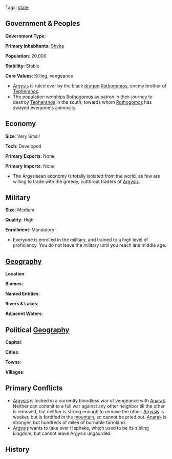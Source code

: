 Tags: [state](States)

## Government & Peoples

**Government Type**:

**Primary Inhabitants**: [Shyka](Shyka)

**Population**: 20,000

**Stability**: Stable

**Core Values**: Killing, vengeance

- [Argysis](Argysis) is ruled over by the black [dragon](Dragons) [Rothogomos](Rothogomos), enemy brother of [Tepheranos](Tepheranos). 
- The population worships [Rothogomos](Rothogomos) as patron in their journey to destroy [Tepheranos](Tepheranos) in the south, towards whom [Rothogomos](Rothogomos) has swayed everyone's animosity. 


## Economy

**Size**: Very Small

**Tech**: Developed

**Primary Exports**: None

**Primary Imports**: None

- The Argysisean economy is totally isolated from the world, as few are willing to trade with the greedy, cutthroat traders of [Argysis](Argysis).


## Military

**Size**: Medium

**Quality**: High

**Enrollment**: Mandatory

- Everyone is enrolled in the military, and trained to a high level of proficiency. You do not leave the military until you reach late middle age.


## [Geography](Geography)

**Location**: 

**Biomes**: 

**Named Entities**:

**Rivers & Lakes**: 

**Adjacent Waters**: 


## Political [Geography](Geography)

**Capital**: 

**Cities**: 

**Towns**: 

**Villages**: 


## Primary Conflicts

- [Argysis](Argysis) is locked in a currently bloodless war of vengeance with [Anarak](Anarak). Neither can commit to a full war against any other neighbor till the other is removed, but neither is strong enough to remove the other. [Argysis](Argysis) is weaker, but is fortified in the [mountain](Mountains), so cannot be pried out. [Anarak](Anarak) is stronger, but hundreds of miles of burnable farmland.
- [Argysis](Argysis) wants to take over Hephake, which used to be its sibling kingdom, but cannot leave Argysis ungaurded.


## History

